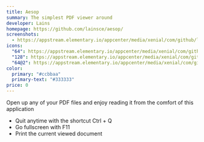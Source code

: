 ```yaml
---
title: Aesop
summary: The simplest PDF viewer around
developer: Lains
homepage: https://github.com/lainsce/aesop/
screenshots:
  - https://appstream.elementary.io/appcenter/media/xenial/com/github/lainsce.aesop.desktop/F9CC242DB9F09F356CF246159DD4B6B7/screenshots/image-1_orig.png
icons:
  "64": https://appstream.elementary.io/appcenter/media/xenial/com/github/lainsce.aesop.desktop/F9CC242DB9F09F356CF246159DD4B6B7/icons/64x64/com.github.lainsce.aesop_com.github.lainsce.aesop.png
  "128": https://appstream.elementary.io/appcenter/media/xenial/com/github/lainsce.aesop.desktop/F9CC242DB9F09F356CF246159DD4B6B7/icons/128x128/com.github.lainsce.aesop_com.github.lainsce.aesop.png
  "64@2": https://appstream.elementary.io/appcenter/media/xenial/com/github/lainsce.aesop.desktop/F9CC242DB9F09F356CF246159DD4B6B7/icons/64x64@2/com.github.lainsce.aesop_com.github.lainsce.aesop.png
color:
  primary: "#ccbbaa"
  primary-text: "#333333"
price: 0
---
```


<p>Open up any of your PDF files and enjoy reading it from the comfort of this application</p>
<ul>
  <li>Quit anytime with the shortcut Ctrl + Q</li>
  <li>Go fullscreen with F11</li>
  <li>Print the current viewed document</li>
</ul>